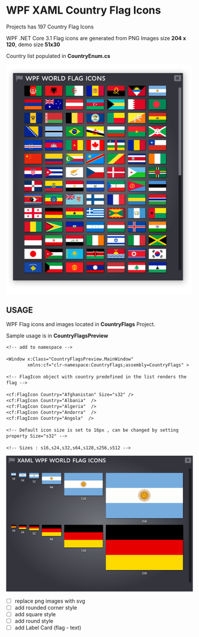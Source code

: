 # WPF XAML Country Flag Icons
Projects has 197 Country Flag Icons 

WPF .NET Core 3.1
Flag icons are generated from PNG Images size **204 x 120**,
demo size **51x30**

Country list populated in **CountryEnum.cs** 

![Image of WPF XAML Flag Icons](https://github.com/i470/WPF-Country-Flag-Icons/blob/master/wpf_country_icons.PNG)

## USAGE
WPF Flag icons and images located in **CountryFlags** Project.

Sample usage is in **CountryFlagsPreview** 
	
```xaml
<!-- add to namespace -->

<Window x:Class="CountryFlagsPreview.MainWindow"
        xmlns:cf="clr-namespace:CountryFlags;assembly=CountryFlags" >

<!-- FlagIcon object with country predefined in the list renders the flag -->

<cf:FlagIcon Country="Afghanistan" Size="s32" />
<cf:FlagIcon Country="Albania"  />
<cf:FlagIcon Country="Algeria"  />
<cf:FlagIcon Country="Andorra"  />
<cf:FlagIcon Country="Angola"  />

<!-- Default icon size is set to 16px , can be changed by setting property Size="s32" -->

<!-- Sizes : s16,s24,s32,s64,s128,s256,s512 -->

```
![Image of WPF XAML Flag Icons](https://github.com/i470/WPF-Country-Flag-Icons/blob/master/wpf-xaml-world-country-flags-sizes.png)

- [ ] replace png images with svg
- [ ] add rounded corner style
- [ ] add square style
- [ ] add round style
- [ ] add Label Card (flag - text)
